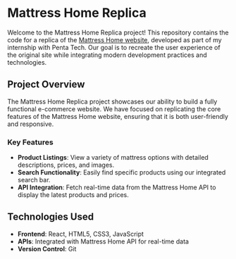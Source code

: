 # Mattress Home Replica

Welcome to the Mattress Home Replica project! This repository contains the code for a replica of the [Mattress Home website](https://mattresshome.netlify.app/), developed as part of my internship with Penta Tech. Our goal is to recreate the user experience of the original site while integrating modern development practices and technologies.

## Project Overview

The Mattress Home Replica project showcases our ability to build a fully functional e-commerce website. We have focused on replicating the core features of the Mattress Home website, ensuring that it is both user-friendly and responsive.

### Key Features

- **Product Listings**: View a variety of mattress options with detailed descriptions, prices, and images.
- **Search Functionality**: Easily find specific products using our integrated search bar.
- **API Integration**: Fetch real-time data from the Mattress Home API to display the latest products and prices.

## Technologies Used

- **Frontend**: React, HTML5, CSS3, JavaScript
- **APIs**: Integrated with Mattress Home API for real-time data
- **Version Control**: Git
